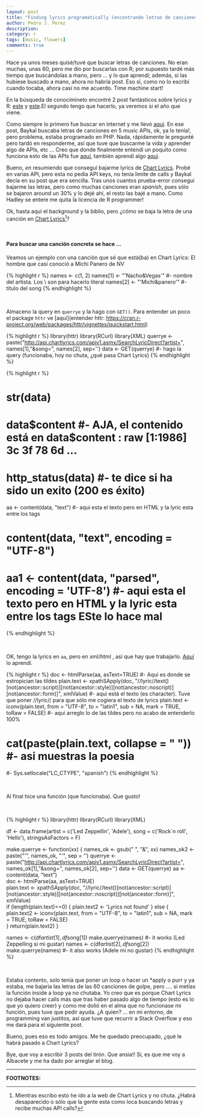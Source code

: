 ```yaml
---
layout: post
title: "Finding lyrics programatically (encontrando letras de canciones en APIs)"
author: Pedro J. Perez
description: 
category: r
tags: [music, flowers]
comments: true
---
```




Hace ya unos meses quisé/tuvé que buscar letras de canciones. No eran muchas, unas 60, pero me dio por buscarlas con R; por supuesto tardé más tiempo que buscándolas a mano, pero ... y lo que aprendí; además, si las hubiese buscado a mano, ahora no habría post. Eso sí, como no lo escribí cuando tocaba, ahora casí no me acuerdo. Time machine start!  

En la búsqueda de conocimineto encontré 2 post fantásticos sobre lyrics y R: [este](http://kaylinwalker.com/50-years-of-pop-music/) y [este](https://mytinyshinys.shinyapps.io/musicChartsFlexDB/).El segundo tengo que hacerlo, ya veremos si el año que viene.
 

Como siempre lo primero fue buscar en internet y me llevó [aquí](http://www.baykalhafizoglu.com/obtaining-song-lyrics-using-music-apis/). En ese post, Baykal buscaba letras de canciones en 5 music APIs, ok, ya lo tenía!, pero problema, estaba programado en PHP. Nada, rápidamente le pregunté pero tardó en responderme, así que tuve que buscarme la vida y aprender algo de APIs, etc ... Creo que donde finalmente entendí un poquito como funciona esto de las APIs fue [aquí](https://www.r-bloggers.com/using-the-httr-package-to-retrieve-data-from-apis-in-r/), también aprendí algo [aquí](http://stackoverflow.com/questions/30020465/retrieve-whole-lyrics-from-url).

Bueno, *en* resumiendo que conseguí bajarme lyrics de [Chart Lyrics](http://www.chartlyrics.com/). Probé en varias API, pero esta no pedía API keys, no tenía limite de calls y Baykal decía en su post que era sencilla. Tras unos cuantos prueba-error conseguí bajarme las letras, pero como muchas canciones eran *spanish*, pues sólo se bajaron around un 30% y lo dejé ahí, el resto las bajé a mano. Como Hadley se entere me quita la licencia de R programmer! 


Ok, hasta aquí el background y la biblio, pero ¿cómo se baja la letra de una canción en [Chart Lyrics](http://www.chartlyrics.com/)[^1]? 

<br>


#### Para buscar una canción concreta se hace ...


Veamos un ejemplo con una canción que sé que está(ba) en Chart Lyrics: El hombre que casi conoció a Michi Panero de NV


{% highlight r %}
names <- c(1, 2)
names[1] <-  "\'Nacho&Vegas\'"       #- nombre del artista. Los \ son para hacerlo literal
names[2] <- "\'Michi&panero\'"       #- título del song
{% endhighlight %}

<br>

Almaceno la query en `querrye` y la hago con `GET()`. Para entender un poco el package `httr` ve [aquí](entender httr: https://cran.r-project.org/web/packages/httr/vignettes/quickstart.html)



{% highlight r %}
library(httr)
library(RCurl)
library(XML) 
querrye <- paste("http://api.chartlyrics.com/apiv1.asmx/SearchLyricDirect?artist=", names[1],"&song=",  names[2], sep='')
data <- GET(querrye)     #- hago la query (funcionaba, hoy no chuta, ¿qué pasa Chart Lyrics)
{% endhighlight %}


{% highlight r %}
# str(data)
# data$content       #- AJA, el contenido está en  data$content    : raw [1:1986] 3c 3f 78 6d ...
# http_status(data)  #- te dice si ha sido un exito (200 es éxito)
aa <- content(data, "text")  #- aqui esta el texto pero en HTML y la lyric esta entre los tags  <Lyric>  </Lyric>
# content(data, "text", encoding = "UTF-8")
# aa1 <- content(data, "parsed", encoding = 'UTF-8')   #- aqui esta el texto pero en HTML y la lyric esta entre los tags  <Lyric>  </Lyric> ESte lo hace mal
{% endhighlight %}

<br>

OK, tengo la lyrics en `aa`, pero en xml/html , así que hay que trabajarlo. [Aquí](http://www.r-bloggers.com/htmltotext-extracting-text-from-html-via-xpath/) lo aprendí.



{% highlight r %}
doc <- htmlParse(aa, asText=TRUE)   #- Aqui es donde se estropician las tildes
plain.text <- xpathSApply(doc, "//lyric//text()[not(ancestor::script)][not(ancestor::style)][not(ancestor::noscript)][not(ancestor::form)]", xmlValue)  #- aqui está el texto  (es character). Tuve que poner //lyric// para que sólo me cogiera el texto de lyrics
plain.text <- iconv(plain.text, from = "UTF-8", to = "latin1", sub = NA, mark = TRUE, toRaw = FALSE) #- aqui arreglo lo de las tildes pero no acabo de entenderlo 100%
# cat(paste(plain.text, collapse = " "))  #- asi muestras la poesia
#- Sys.setlocale("LC_CTYPE", "spanish")
{% endhighlight %}

<br>

Al final hice una función (que funcionaba). Que gusto!

<br>



{% highlight r %}
library(httr)
library(RCurl)
library(XML)

df <- data.frame(artist = c('Led Zeppellin', 'Adele'), song = c('Rock´n roll', 'Hello'), stringsAsFactors = F)

make.querrye <- function(xx) {
  names_ok <- gsub(" ", "&", xx)
  names_ok2 <- paste("\'", names_ok, "\'", sep = '')
 querrye <- paste("http://api.chartlyrics.com/apiv1.asmx/SearchLyricDirect?artist=", names_ok[1],"&song=",  names_ok[2], sep='')
 data <- GET(querrye)
 aa <- content(data, "text")   
 doc <- htmlParse(aa, asText=TRUE)  
 plain.text <- xpathSApply(doc, "//lyric//text()[not(ancestor::script)][not(ancestor::style)][not(ancestor::noscript)][not(ancestor::form)]", xmlValue)  
 if (length(plain.text)==0) {
   plain.text2 <- 'Lyrics not found'
 } else {
   plain.text2 <- iconv(plain.text, from = "UTF-8", to = "latin1", sub = NA, mark = TRUE, toRaw = FALSE)  
 }
 return(plain.text2)
 }

names <- c(df$artist[1], df$song[1])
make.querrye(names) #- it works (Led Zeppelling si mi gustar)
names <- c(df$artist[2], df$song[2])
make.querrye(names) #- it also works (Adele mi no gustar)
{% endhighlight %}

<br>

Estaba contento, solo tenía que poner un loop o hacer un *apply o purr y ya estaba, me bajaria las letras de las 60 canciones de golpe, pero .... si metías la función inside a loop ya no chutaba. Yo creo que es porque Chart Lyrics no dejaba hacer calls más que tras haber pasado algo de tiempo (esto es lo que yo quiero creer) y como me dolió en el alma que no funcionase mi función, pues tuve que pedir ayuda.  ¿A quien? ... en mi entorno, de programming van justitos, así que tuve que recurrir a Stack Overflow y eso me dará para el siguiente post.   



Bueno, pues eso es todo amigos. Me he quedado preocupado, ¿qué le habrá pasado a Chart Lyrics?

Bye, que voy a escribir 3 posts del tirón. Que ansia!! Sí, es que me voy a Albacete y me ha dado por arreglar el blog.   



------------------------    
**FOOTNOTES:**

[^1]: Mientras escribo esto he ido a la web de Chart Lyrics y no chuta. ¿Habrá desaparecido o sólo que la gente esta como loca buscando letras y recibe muchas API calls?

